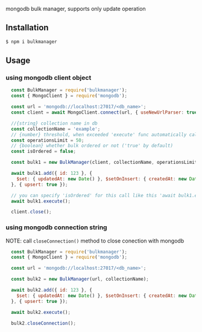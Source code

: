 mongodb bulk manager, supports only update operation

## Installation
``` bash
$ npm i bulkmanager
```


## Usage
### using mongodb client object
``` js
  const BulkManager = require('bulkmanager');
  const { MongoClient } = require('mongodb');

  const url = 'mongodb://localhost:27017/<db_name>';
  const client = await MongoClient.connect(url, { useNewUrlParser: true });

  //{string} collection name in db
  const collectionName = 'example';
  // {number} threshold, when exceeded 'execute' func automatically called (0 by default, which means no automatic execution)
  const operationsLimit = 50;
  // {boolean} whether bulk ordered or not ('true' by default)
  const isOrdered = false;

  const bulk1 = new BulkManager(client, collectionName, operationsLimit, isOrdered);

  await bulk1.add({ id: 123 }, {
    $set: { updatedAt: new Date() }, $setOnInsert: { createdAt: new Date() },
  }, { upsert: true });

  // you can specify 'isOrdered' for this call like this 'await bulk1.execute(true)'
  await bulk1.execute();

  client.close();
```

### using mongodb connection string
NOTE: call `closeConnection()` method to close conection with mongodb
``` js
  const BulkManager = require('bulkmanager');
  const { MongoClient } = require('mongodb');

  const url = 'mongodb://localhost:27017/<db_name>';

  const bulk2 = new BulkManager(url, collectionName);

  await bulk2.add({ id: 123 }, {
    $set: { updatedAt: new Date() }, $setOnInsert: { createdAt: new Date() },
  }, { upsert: true });

  await bulk2.execute();

  bulk2.closeConnection();
```
